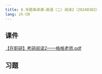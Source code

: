 ```yaml
---
title: 8.专题串讲课—英语（二）阅读2（20240302）
lang: zh-CN
---
```



## 课件
[【在职研】考研阅读2——格格老师.pdf](..%2F..%2Fpublic%2Fenglish%2F1.%E8%8B%B1%E8%AF%AD%E4%BA%8C-%E6%AD%A3%E5%BC%8F%E8%AF%BE%2F8.%E4%B8%93%E9%A2%98%E4%B8%B2%E8%AE%B2%E8%AF%BE%E2%80%94%E8%8B%B1%E8%AF%AD%EF%BC%88%E4%BA%8C%EF%BC%89%E9%98%85%E8%AF%BB2%EF%BC%8820240302%EF%BC%89%2F%E3%80%90%E5%9C%A8%E8%81%8C%E7%A0%94%E3%80%91%E8%80%83%E7%A0%94%E9%98%85%E8%AF%BB2%E2%80%94%E2%80%94%E6%A0%BC%E6%A0%BC%E8%80%81%E5%B8%88.pdf)


## 习题
```



```








